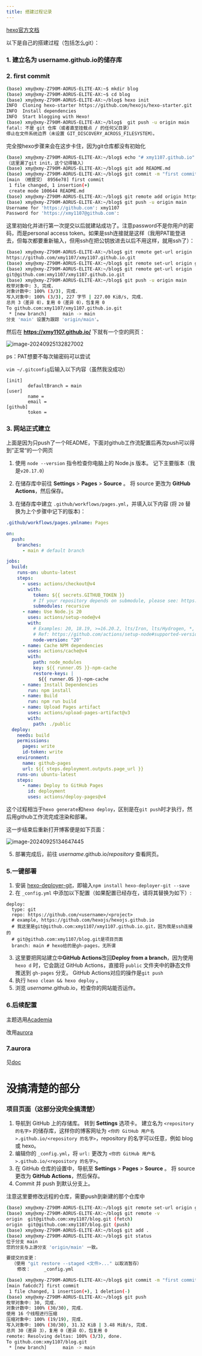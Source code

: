 ```yaml
---
title: 搭建过程记录
---
```

[hexo官方文档](https://hexo.io/zh-cn/docs/)

以下是自己的搭建过程（包括怎么git）：

### 1. 建立名为 **username.github.io**的储存库

### 2. first commit

```bash
(base) xmy@xmy-Z790M-AORUS-ELITE-AX:~$ mkdir blog
(base) xmy@xmy-Z790M-AORUS-ELITE-AX:~$ cd blog
(base) xmy@xmy-Z790M-AORUS-ELITE-AX:~/blog$ hexo init
INFO  Cloning hexo-starter https://github.com/hexojs/hexo-starter.git
INFO  Install dependencies
INFO  Start blogging with Hexo!
(base) xmy@xmy-Z790M-AORUS-ELITE-AX:~/blog$  git push -u origin main
fatal: 不是 git 仓库（或者直至挂载点 / 的任何父目录）
停止在文件系统边界（未设置 GIT_DISCOVERY_ACROSS_FILESYSTEM）。
```

完全按hexo步骤来会在这步卡住，因为git仓库都没有初始化

```bash
(base) xmy@xmy-Z790M-AORUS-ELITE-AX:~/blog$ echo "# xmy1107.github.io" >> README.md
（这里漏了git init，这个记得输入）
(base) xmy@xmy-Z790M-AORUS-ELITE-AX:~/blog$ git add README.md
(base) xmy@xmy-Z790M-AORUS-ELITE-AX:~/blog$ git commit -m "first commit"
[main （根提交） 8956e78] first commit
 1 file changed, 1 insertion(+)
 create mode 100644 README.md
(base) xmy@xmy-Z790M-AORUS-ELITE-AX:~/blog$ git remote add origin https://github.com/xmy1107/xmy1107.github.io.git
(base) xmy@xmy-Z790M-AORUS-ELITE-AX:~/blog$ git push -u origin main
Username for 'https://github.com': xmy1107
Password for 'https://xmy1107@github.com': 
```

这里初始化并进行第一次提交以后就建站成功了。注意password不是你用户的密码，而是personal access token。如果是ssh连接就是这样（我用PAT能登进去，但每次都要重新输入，但用ssh在把公钥放进去以后不用这样，就用ssh了）：

```bash
(base) xmy@xmy-Z790M-AORUS-ELITE-AX:~/blog$ git remote get-url origin
https://github.com/xmy1107/xmy1107.github.io.git
(base) xmy@xmy-Z790M-AORUS-ELITE-AX:~/blog$ git remote set-url origin git@github.com:xmy1107/xmy1107.github.io.git
(base) xmy@xmy-Z790M-AORUS-ELITE-AX:~/blog$ git remote get-url origin
git@github.com:xmy1107/xmy1107.github.io.git
(base) xmy@xmy-Z790M-AORUS-ELITE-AX:~/blog$ git push -u origin main
枚举对象中: 3, 完成.
对象计数中: 100% (3/3), 完成.
写入对象中: 100% (3/3), 227 字节 | 227.00 KiB/s, 完成.
总共 3（差异 0），复用 0（差异 0），包复用 0
To github.com:xmy1107/xmy1107.github.io.git
 * [new branch]      main -> main
分支 'main' 设置为跟踪 'origin/main'。
```

然后在 **https://xmy1107.github.io/** 下就有一个空的网页：

![image-20240925132827002](/pictures/image-20240925132827002.png)

ps：PAT想要不每次输密码可以尝试

`vim ~/.gitconfig`后输入以下内容（虽然我没成功）

```
[init]
        defaultBranch = main
[user]
        name = 
        email = 
[github]
        token = 
```



### 3. 网站正式建立

上面是因为只push了一个README，下面对github工作流配置后再次push可以得到”正常“的一个网页

1. 使用 `node --version` 指令检查你电脑上的 Node.js 版本。 记下主要版本（我是`v20.17.0`）

2. 在储存库中前往 **Settings** > **Pages** > **Source** 。 将 source 更改为 **GitHub Actions**，然后保存。

3. 在储存库中建立 `.github/workflows/pages.yml`，并填入以下内容 (将 `20` 替换为上个步骤中记下的版本)：

```yaml
.github/workflows/pages.ymlname: Pages

on:
  push:
    branches:
      - main # default branch

jobs:
  build:
    runs-on: ubuntu-latest
    steps:
      - uses: actions/checkout@v4
        with:
          token: ${{ secrets.GITHUB_TOKEN }}
          # If your repository depends on submodule, please see: https://github.com/actions/checkout
          submodules: recursive
      - name: Use Node.js 20
        uses: actions/setup-node@v4
        with:
          # Examples: 20, 18.19, >=16.20.2, lts/Iron, lts/Hydrogen, *, latest, current, node
          # Ref: https://github.com/actions/setup-node#supported-version-syntax
          node-version: "20"
      - name: Cache NPM dependencies
        uses: actions/cache@v4
        with:
          path: node_modules
          key: ${{ runner.OS }}-npm-cache
          restore-keys: |
            ${{ runner.OS }}-npm-cache
      - name: Install Dependencies
        run: npm install
      - name: Build
        run: npm run build
      - name: Upload Pages artifact
        uses: actions/upload-pages-artifact@v3
        with:
          path: ./public
  deploy:
    needs: build
    permissions:
      pages: write
      id-token: write
    environment:
      name: github-pages
      url: ${{ steps.deployment.outputs.page_url }}
    runs-on: ubuntu-latest
    steps:
      - name: Deploy to GitHub Pages
        id: deployment
        uses: actions/deploy-pages@v4
```

这个过程相当于`hexo generate`和`hexo deploy`，区别是在`git push`时才执行，然后用github工作流完成渲染和部署。

这一步结束后重新打开博客便是如下页面：

![image-20240925134647445](/pictures/image-20240925134647445.png)


5. 部署完成后，前往 *username*.github.io/*repository* 查看网页。

### 5.一键部署

1. 安装 [hexo-deployer-git](https://github.com/hexojs/hexo-deployer-git)，即输入`npm install hexo-deployer-git --save`
2. 在 `_config.yml` 中添加以下配置（如果配置已经存在，请将其替换为如下）:

```
deploy:
  type: git
  repo: https://github.com/<username>/<project>
  # example, https://github.com/hexojs/hexojs.github.io
  # 我这里是git@github.com:xmy1107/xmy1107.github.io.git，因为我是ssh连接的
  # git@github.com:xmy1107/blog.git是项目页面
  branch: main # hexo给的是gh-pages，无所谓
```

3. 这里要把网站建立中**GitHub Actions**改回**Deploy from a branch**，因为使用 `hexo d` 时，它会跳过 GitHub Actions，直接将 `public` 文件夹中的静态文件推送到 `gh-pages` 分支。 GitHub Actions对应的操作是`git push`
4. 执行 `hexo clean && hexo deploy` 。
5. 浏览 *username*.github.io，检查你的网站能否运作。

### 6.后续配置

主题选用[Academia](https://github.com/PhosphorW/hexo-theme-academia)

改用[aurora](https://github.com/auroral-ui/hexo-theme-aurora)

### 7.aurora
见[doc](https://aurora.tridiamond.tech/cn/guide/getting-started.html)



# 没搞清楚的部分
### 项目页面（这部分没完全搞清楚）

1. 导航到 GitHub 上的存储库。 转到 **Settings** 选项卡。 建立名为 `<repository 的名字>` 的储存库，这样你的博客网址为 `<你的 GitHub 用户名>.github.io/<repository 的名字>`，repository 的名字可以任意，例如 blog 或 hexo。
2. 编辑你的 `_config.yml`，将 `url:` 更改为 `<你的 GitHub 用户名>.github.io/<repository 的名字>`。
3. 在 GitHub 仓库的设置中，导航至 **Settings** > **Pages** > **Source** 。 将 source 更改为 **GitHub Actions**，然后保存。
4. Commit 并 push 到默认分支上。

注意这里要修改远程的仓库，需要push到新建的那个仓库中

```bash
(base) xmy@xmy-Z790M-AORUS-ELITE-AX:~/blog$ git remote set-url origin git@github.com:xmy1107/blog.git
(base) xmy@xmy-Z790M-AORUS-ELITE-AX:~/blog$ git remote -v
origin	git@github.com:xmy1107/blog.git (fetch)
origin	git@github.com:xmy1107/blog.git (push)
(base) xmy@xmy-Z790M-AORUS-ELITE-AX:~/blog$ git add .
(base) xmy@xmy-Z790M-AORUS-ELITE-AX:~/blog$ git status
位于分支 main
您的分支与上游分支 'origin/main' 一致。

要提交的变更：
  （使用 "git restore --staged <文件>..." 以取消暂存）
	修改：     _config.yml

(base) xmy@xmy-Z790M-AORUS-ELITE-AX:~/blog$ git commit -m "first commit"
[main fa6cdc7] first commit
 1 file changed, 1 insertion(+), 1 deletion(-)
(base) xmy@xmy-Z790M-AORUS-ELITE-AX:~/blog$ git push
枚举对象中: 30, 完成.
对象计数中: 100% (30/30), 完成.
使用 16 个线程进行压缩
压缩对象中: 100% (19/19), 完成.
写入对象中: 100% (30/30), 31.32 KiB | 3.48 MiB/s, 完成.
总共 30（差异 3），复用 0（差异 0），包复用 0
remote: Resolving deltas: 100% (3/3), done.
To github.com:xmy1107/blog.git
 * [new branch]      main -> main
```